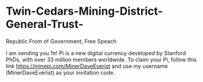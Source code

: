 # Twin-Cedars-Mining-District-General-Trust-
Republic From of Government, Free Speach 

I am sending you 1π! Pi is a new digital currency developed by Stanford PhDs, with over 33 million members worldwide. To claim your Pi, follow this link https://minepi.com/MinerDaveEverist and use my username (MinerDaveEverist) as your invitation code.
